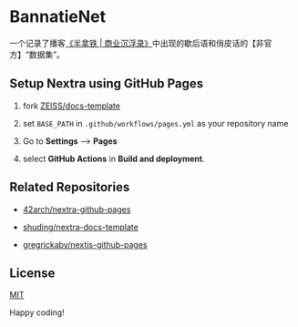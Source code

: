 # BannatieNet

一个记录了播客[《半拿铁 | 商业沉浮录》](https://www.douban.com/podcast/36692767/)中出现的歇后语和俏皮话的【非官方】“数据集”。

## Setup Nextra using GitHub Pages

1. fork [ZEISS/docs-template](https://github.com/ZEISS/docs-template)

2. set `BASE_PATH` in `.github/workflows/pages.yml` as your repository name

3. Go to **Settings** --> **Pages**

4. select **GitHub Actions** in **Build and deployment**.

## Related Repositories

- [42arch/nextra-github-pages](https://github.com/42arch/nextra-github-pages)

- [shuding/nextra-docs-template](https://github.com/shuding/nextra-docs-template)

- [gregrickaby/nextjs-github-pages](https://github.com/gregrickaby/nextjs-github-pages)

## License

[MIT](/LICENSE)

Happy coding!
